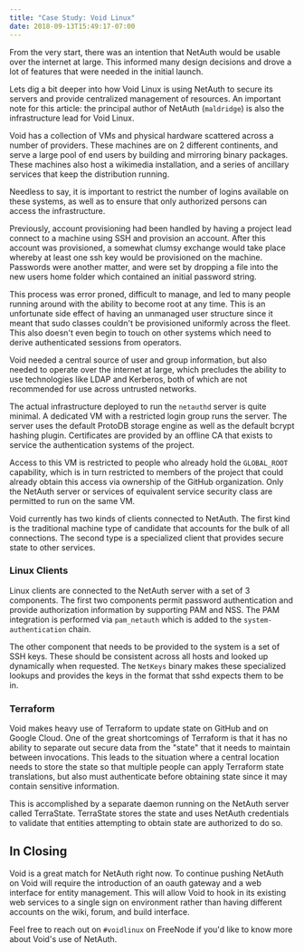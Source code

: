 ```yaml
---
title: "Case Study: Void Linux"
date: 2018-09-13T15:49:17-07:00
---
```


From the very start, there was an intention that NetAuth would be
usable over the internet at large.  This informed many design
decisions and drove a lot of features that were needed in the initial
launch.

Lets dig a bit deeper into how Void Linux is using NetAuth to secure
its servers and provide centralized management of resources.  An
important note for this article: the principal author of NetAuth
(`maldridge`) is also the infrastructure lead for Void Linux.

Void has a collection of VMs and physical hardware scattered across a
number of providers.  These machines are on 2 different continents,
and serve a large pool of end users by building and mirroring binary
packages.  These machines also host a wikimedia installation, and a
series of ancillary services that keep the distribution running.

Needless to say, it is important to restrict the number of logins
available on these systems, as well as to ensure that only authorized
persons can access the infrastructure.

Previously, account provisioning had been handled by having a project
lead connect to a machine using SSH and provision an account.  After
this account was provisioned, a somewhat clumsy exchange would take
place whereby at least one ssh key would be provisioned on the
machine.  Passwords were another matter, and were set by dropping a
file into the new users home folder which contained an initial
password string.

This process was error proned, difficult to manage, and led to many
people running around with the ability to become root at any time.
This is an unfortunate side effect of having an unmanaged user
structure since it meant that sudo classes couldn't be provisioned
uniformly across the fleet.  This also doesn't even begin to touch on
other systems which need to derive authenticated sessions from
operators.

Void needed a central source of user and group information, but also
needed to operate over the internet at large, which precludes the
ability to use technologies like LDAP and Kerberos, both of which are
not recommended for use across untrusted networks.

The actual infrastructure deployed to run the `netauthd` server is
quite minimal.  A dedicated VM with a restricted login group runs the
server.  The server uses the default ProtoDB storage engine as well as
the default bcrypt hashing plugin.  Certificates are provided by an
offline CA that exists to service the authentication systems of the
project.

Access to this VM is restricted to people who already hold the
`GLOBAL_ROOT` capability, which is in turn restricted to members of
the project that could already obtain this access via ownership of the
GitHub organization.  Only the NetAuth server or services of
equivalent service security class are permitted to run on the same VM.

Void currently has two kinds of clients connected to NetAuth.  The
first kind is the traditional machine type of candidate that accounts
for the bulk of all connections.  The second type is a specialized
client that provides secure state to other services.

### Linux Clients

Linux clients are connected to the NetAuth server with a set of 3
components.  The first two components permit password authentication
and provide authorization information by supporting PAM and NSS.  The
PAM integration is performed via `pam_netauth` which is added to the
`system-authentication` chain.

The other component that needs to be provided to the system is a set
of SSH keys.  These should be consistent across all hosts and looked
up dynamically when requested.  The `NetKeys` binary makes these
specialized lookups and provides the keys in the format that sshd
expects them to be in.

### Terraform

Void makes heavy use of Terraform to update state on GitHub and on
Google Cloud.  One of the great shortcomings of Terraform is that it
has no ability to separate out secure data from the "state" that it
needs to maintain between invocations.  This leads to the situation
where a central location needs to store the state so that multiple
people can apply Terraform state translations, but also must
authenticate before obtaining state since it may contain sensitive
information.

This is accomplished by a separate daemon running on the NetAuth
server called TerraState.  TerraState stores the state and uses
NetAuth credentials to validate that entities attempting to obtain
state are authorized to do so.


## In Closing

Void is a great match for NetAuth right now.  To continue pushing
NetAuth on Void will require the introduction of an oauth gateway and
a web interface for entity management.  This will allow Void to hook
in its existing web services to a single sign on environment rather
than having different accounts on the wiki, forum, and build
interface.


Feel free to reach out on `#voidlinux` on FreeNode if you'd like to
know more about Void's use of NetAuth.
